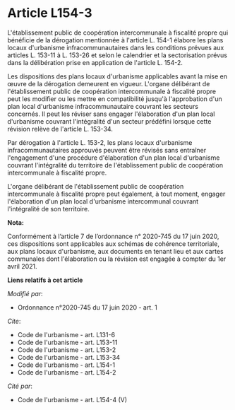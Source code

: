 # Article L154-3

L'établissement public de coopération intercommunale à fiscalité propre qui bénéficie de la dérogation mentionnée à l'article
L. 154-1 élabore les plans locaux d'urbanisme infracommunautaires dans les conditions prévues aux articles L. 153-11 à L.
153-26 et selon le calendrier et la sectorisation prévus dans la délibération prise en application de l'article L. 154-2.

Les dispositions des plans locaux d'urbanisme applicables avant la mise en œuvre de la dérogation demeurent en vigueur.
L'organe délibérant de l'établissement public de coopération intercommunale à fiscalité propre peut les modifier ou les
mettre en compatibilité jusqu'à l'approbation d'un plan local d'urbanisme infracommunautaire couvrant les secteurs concernés.
Il peut les réviser sans engager l'élaboration d'un plan local d'urbanisme couvrant l'intégralité d'un secteur prédéfini
lorsque cette révision relève de l'article L. 153-34.

Par dérogation à l'article L. 153-2, les plans locaux d'urbanisme infracommunautaires approuvés peuvent être révisés sans
entraîner l'engagement d'une procédure d'élaboration d'un plan local d'urbanisme couvrant l'intégralité du territoire de
l'établissement public de coopération intercommunale à fiscalité propre.

L'organe délibérant de l'établissement public de coopération intercommunale à fiscalité propre peut également, à tout moment,
engager l'élaboration d'un plan local d'urbanisme intercommunal couvrant l'intégralité de son territoire.

**Nota:**

Conformément à l’article 7 de l’ordonnance n° 2020-745 du 17 juin 2020, ces dispositions sont applicables aux schémas de
cohérence territoriale, aux plans locaux d'urbanisme, aux documents en tenant lieu et aux cartes communales dont
l'élaboration ou la révision est engagée à compter du 1er avril 2021.

**Liens relatifs à cet article**

_Modifié par_:

  - Ordonnance n°2020-745 du 17 juin 2020 - art. 1

_Cite_:

  - Code de l'urbanisme - art. L131-6
  - Code de l'urbanisme - art. L153-11
  - Code de l'urbanisme - art. L153-2
  - Code de l'urbanisme - art. L153-34
  - Code de l'urbanisme - art. L154-1
  - Code de l'urbanisme - art. L154-2

_Cité par_:

  - Code de l'urbanisme - art. L154-4 (V)
